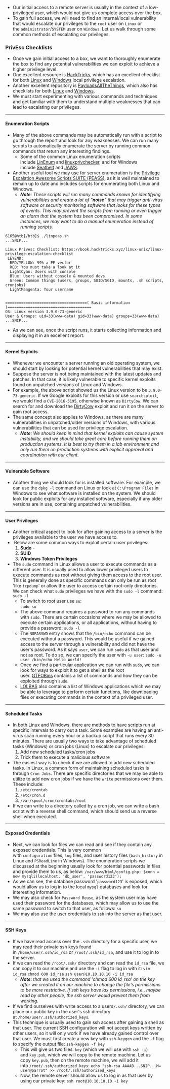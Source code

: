 * Our initial access to a remote server is usually in the context of a low-privileged user, which would not give us complete access over the box.
* To gain full access, we will need to find an internal/local vulnerability that would escalate our privileges to the `root` user on `Linux` or the `administrator`/`SYSTEM` user on `Windows`. Let us walk through some common methods of escalating our privileges.
### PrivEsc Checklists

* Once we gain initial access to a box, we want to thoroughly enumerate the box to find any potential vulnerabilities we can exploit to achieve a higher privilege level. 
* One excellent resource is [HackTricks](https://book.hacktricks.xyz/), which has an excellent checklist for both [Linux](https://book.hacktricks.xyz/linux-unix/linux-privilege-escalation-checklist) and [Windows](https://book.hacktricks.xyz/windows/checklist-windows-privilege-escalation) local privilege escalation.
* Another excellent repository is [PayloadsAllTheThings](https://github.com/swisskyrepo/PayloadsAllTheThings), which also has checklists for both [Linux](https://github.com/swisskyrepo/PayloadsAllTheThings/blob/master/Methodology%20and%20Resources/Linux%20-%20Privilege%20Escalation.md) and [Windows](https://github.com/swisskyrepo/PayloadsAllTheThings/blob/master/Methodology%20and%20Resources/Windows%20-%20Privilege%20Escalation.md).
* We must start experimenting with various commands and techniques and get familiar with them to understand multiple weaknesses that can lead to escalating our privileges.

---
#### Enumeration Scripts

* Many of the above commands may be automatically run with a script to go through the report and look for any weaknesses. We can run many scripts to automatically enumerate the server by running common commands that return any interesting findings.
	* Some of the common Linux enumeration scripts include [LinEnum](https://github.com/rebootuser/LinEnum.git) and [linuxprivchecker](https://github.com/sleventyeleven/linuxprivchecker), and for Windows include [Seatbelt](https://github.com/GhostPack/Seatbelt) and [JAWS](https://github.com/411Hall/JAWS).
* Another useful tool we may use for server enumeration is the [Privilege Escalation Awesome Scripts SUITE (PEASS)](https://github.com/carlospolop/privilege-escalation-awesome-scripts-suite), as it is well maintained to remain up to date and includes scripts for enumerating both Linux and Windows.
	* ***Note**: These scripts will run many commands known for identifying vulnerabilities and create a lot of "**noise**" that may trigger anti-virus software or security monitoring software that looks for these types of events. This may prevent the scripts from running or even trigger an alarm that the system has been compromised. In some instances, we may want to do a manual enumeration instead of running scripts.*
```shell-session
6165@htb[/htb]$ ./linpeas.sh
...SNIP...

Linux Privesc Checklist: https://book.hacktricks.xyz/linux-unix/linux-privilege-escalation-checklist
 LEYEND:
  RED/YELLOW: 99% a PE vector
  RED: You must take a look at it
  LightCyan: Users with console
  Blue: Users without console & mounted devs
  Green: Common things (users, groups, SUID/SGID, mounts, .sh scripts, cronjobs)
  LightMangenta: Your username


====================================( Basic information )=====================================
OS: Linux version 3.9.0-73-generic
User & Groups: uid=33(www-data) gid=33(www-data) groups=33(www-data)
...SNIP...
```
* As we can see, once the script runs, it starts collecting information and displaying it in an excellent report.
---
#### Kernel Exploits
* Whenever we encounter a server running an old operating system, we should start by looking for potential kernel vulnerabilities that may exist.
* Suppose the server is not being maintained with the latest updates and patches. In that case, it is likely vulnerable to specific kernel exploits found on unpatched versions of Linux and Windows.
* For example, the above script showed us the Linux version to be `3.9.0-73-generic`. If we Google exploits for this version or use `searchsploit`, we would find a `CVE-2016-5195`, otherwise known as `DirtyCow`. We can search for and download the [DirtyCow](https://github.com/dirtycow/dirtycow.github.io/wiki/PoCs) exploit and run it on the server to gain root access.
* The same concept also applies to Windows, as there are many vulnerabilities in unpatched/older versions of Windows, with various vulnerabilities that can be used for privilege escalation.
	* ***Note**: We should keep in mind that kernel exploits can cause system instability, and we should take great care before running them on production systems. It is best to try them in a lab environment and only run them on production systems with explicit approval and coordination with our client.*

---
#### Vulnerable Software
* Another thing we should look for is installed software. For example, we can use the `dpkg -l` command on Linux or look at `C:\Program Files` in Windows to see what software is installed on the system. We should look for public exploits for any installed software, especially if any older versions are in use, containing unpatched vulnerabilities.

---
#### User Privileges
* Another critical aspect to look for after gaining access to a server is the privileges available to the user we have access to.
*  Below are some common ways to exploit certain user privileges:
	1. **Sudo** - 
	2. **SUID**
	3. **Windows Token Privileges**
* The `sudo` command in Linux allows a user to execute commands as a different user. It is usually used to allow lower privileged users to execute commands as root without giving them access to the root user. This is generally done as specific commands can only be run as root 'like `tcpdump`' or allow the user to access certain root-only directories. We can check what `sudo` privileges we have with the `sudo -l` command:
		`sudo -l`
	* To switch to root user use `su`:	
		`sudo su`
	* The above command requires a password to run any commands with `sudo`. There are certain occasions where we may be allowed to execute certain applications, or all applications, without having to provide a password:
		`sudo -l`
	* The `NOPASSWD` entry shows that the `/bin/echo` command can be executed without a password. This would be useful if we gained access to the server through a vulnerability and did not have the user's password. As it says `user`, we can run `sudo` as that user and not as root. To do so, we can specify the user with `-u user`:
		`sudo -u user /bin/echo Hello World!`		
	* Once we find a particular application we can run with `sudo`, we can look for ways to exploit it to get a shell as the root user. [GTFOBins](https://gtfobins.github.io/) contains a list of commands and how they can be exploited through `sudo`.
	* [LOLBAS](https://lolbas-project.github.io/#) also contains a list of Windows applications which we may be able to leverage to perform certain functions, like downloading files or executing commands in the context of a privileged user.

---
#### Scheduled Tasks
* In both Linux and Windows, there are methods to have scripts run at specific intervals to carry out a task. Some examples are having an anti-virus scan running every hour or a backup script that runs every 30 minutes. There are usually two ways to take advantage of scheduled tasks (Windows) or cron jobs (Linux) to escalate our privileges:
	1. Add new scheduled tasks/cron jobs
	2. Trick them to execute a malicious software
* The easiest way is to check if we are allowed to add new scheduled tasks. In Linux, a common form of maintaining scheduled tasks is through `Cron Jobs`. There are specific directories that we may be able to utilize to add new cron jobs if we have the `write` permissions over them. These include:
	1. `/etc/crontab`
	2. `/etc/cron.d`
	3. `/var/spool/cron/crontabs/root`
* If we can write to a directory called by a cron job, we can write a bash script with a reverse shell command, which should send us a reverse shell when executed.

---
#### Exposed Credentials
* Next, we can look for files we can read and see if they contain any exposed credentials. This is very common with `configuration` files, `log` files, and user history files (`bash_history` in Linux and `PSReadLine` in Windows). The enumeration scripts we discussed at the beginning usually look for potential passwords in files and provide them to us, as below:
	`/var/www/html/config.php: $conn = new mysqli(localhost, 'db_user', 'password123');`
* As we can see, the database password '`password123`' is exposed, which would allow us to log in to the local `mysql` databases and look for interesting information.
* We may also check for `Password Reuse`, as the system user may have used their password for the databases, which may allow us to use the same password to switch to that user, as follows:
	`su`
* We may also use the user credentials to `ssh` into the server as that user.

---
#### SSH Keys
* If we have read access over the `.ssh` directory for a specific user, we may read their private ssh keys found in `/home/user/.ssh/id_rsa` or `/root/.ssh/id_rsa`, and use it to log in to the server.
* If we can read the `/root/.ssh/` directory and can read the `id_rsa` file, we can copy it to our machine and use the `-i` flag to log in with it:
	`vim id_rsa`
	`chmod 600 id_rsa`
	`ssh user@10.10.10.10 -i id_rsa`
	* ***Note**: that we used the command 'chmod 600 id_rsa' on the key after we created it on our machine to change the file's permissions to be more restrictive. If ssh keys have lax permissions, i.e., maybe read by other people, the ssh server would prevent them from working.*
* If we find ourselves with write access to a users`/.ssh/` directory, we can place our public key in the user's ssh directory at `/home/user/.ssh/authorized_keys`.
* This technique is usually used to gain ssh access after gaining a shell as that user. The current SSH configuration will not accept keys written by other users, so it will only work if we have already gained control over that user. We must first create a new key with `ssh-keygen` and the `-f` flag to specify the output file:
	`ssh-keygen -f key`
	* This will give us two files: `key` (which we will use with `ssh -i`) and `key.pub`, which we will copy to the remote machine. Let us copy `key.pub`, then on the remote machine, we will add it into `/root/.ssh/authorized_keys`:
	`echo "ssh-rsa AAAAB...SNIP...M= user@parrot" >> /root/.ssh/authorized_keys`
	* Now, the remote server should allow us to log in as that user by using our private key:
	`ssh root@10.10.10.10 -i key`